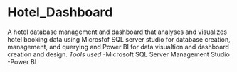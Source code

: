 # Hotel_Dashboard
A hotel database management and dashboard that analyses and visualizes hotel booking data using Microsfof SQL server studio for database creation, management, and querying and Power BI for data visualtion and dashboard creation and design. 
*Tools used*
-Microsoft SQL Server Management Studio
-Power BI
